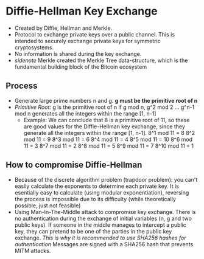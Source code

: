 # Diffie-Hellman Key Exchange
* Created by Diffie, Hellman and Merkle.
* Protocol to exchange private keys over a public channel. This is intended to securely exchange private keys for symmetric cryptosystems. 
* No information is shared during the key exchange.
* *sidenote* Merkle created the Merkle Tree data-structure, which is the fundamental building block of the Bitcoin ecosystem

## Process
* Generate large prime numbers n and g. **g must be the primitive root of n**
* *Primitive Root:* g is the primitive root of n if g mod n, g^2 mod 2 ... g^n-1 mod n generates all the integers within the range [1, n-1]
  * Example:
  We can conclude that 8 is a primitive root of 11, so these are good values for the Diffie-Hellman key exchange, since they generate all the integers within the range [1, n-1].
  8^1 mod 11 = 8
  8^2 mod 11 = 9
  8^3 mod 11 = 6
  8^4 mod 11 = 4
  8^5 mod 11 = 10
  8^6 mod 11 = 3
  8^7 mod 11 = 2
  8^8 mod 11 = 5
  8^9 mod 11 = 7
  8^10 mod 11 = 1

## How to compromise Diffie-Hellman
* Because of the discrete algorithm problem (trapdoor problem): you can't easily calculate the exponents to determine each private key. It is esentially easy to calculate (using modular exponentiation), reversing the process is impossible due to its difficulty (while theoretically possible, just not feasible)
* Using Man-In-The-Middle attack to compromise key exchange. There is no authentication during the exchange of initial variables (n, g and two public keys). If someone in the middle manages to intercept a public key, they can pretend to be one of the parties in the public key exchange. *This is why it is recommended to use SHA256 hashes for authentication* Messages are signed with a SHA256 hash that prevents MITM attacks.